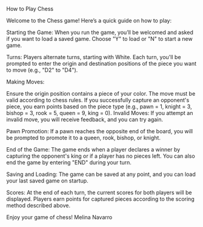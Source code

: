 How to Play Chess

Welcome to the Chess game! Here’s a quick guide on how to play:

Starting the Game: When you run the game, you’ll be welcomed and asked if you want to load a saved game. Choose "Y" to load or "N" to start a new game.

Turns: Players alternate turns, starting with White. Each turn, you'll be prompted to enter the origin and destination positions of the piece you want to move (e.g., "D2" to "D4").

Making Moves:

Ensure the origin position contains a piece of your color.
The move must be valid according to chess rules.
If you successfully capture an opponent's piece, you earn points based on the piece type (e.g., pawn = 1, knight = 3, bishop = 3, rook = 5, queen = 9, king = 0).
Invalid Moves: If you attempt an invalid move, you will receive feedback, and you can try again.

Pawn Promotion: If a pawn reaches the opposite end of the board, you will be prompted to promote it to a queen, rook, bishop, or knight.

End of the Game: The game ends when a player declares a winner by capturing the opponent's king or if a player has no pieces left. You can also end the game by entering "END" during your turn.

Saving and Loading: The game can be saved at any point, and you can load your last saved game on startup.

Scores: At the end of each turn, the current scores for both players will be displayed. Players earn points for captured pieces according to the scoring method described above.

Enjoy your game of chess!
Melina Navarro

